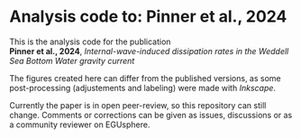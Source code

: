 # Analysis code to: Pinner et al., 2024

This is the analysis code for the publication  
**Pinner et al., 2024**, *Internal-wave-induced dissipation rates in the Weddell Sea Bottom Water gravity current*  

The figures created here can differ from the published versions, as some post-processing (adjustements and labeling) were made with *Inkscape*. 

Currently the paper is in open peer-review, so this repository can still change. Comments or corrections can be given as issues, discussions or as a community reviewer on EGUsphere.  


